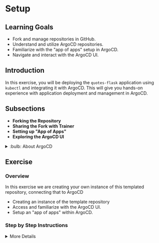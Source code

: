 # Setup

## Learning Goals

- Fork and manage repositories in GitHub.
- Understand and utilize ArgoCD repositories.
- Familiarize with the "app of apps" setup in ArgoCD.
- Navigate and interact with the ArgoCD UI.

## Introduction

In this exercise, you will be deploying the `quotes-flask` application using `kubectl` and integrating it with ArgoCD. This will give you hands-on experience with application deployment and management in ArgoCD.

## Subsections

- **Forking the Repository**
- **Sharing the Fork with Trainer**
- **Setting up "App of Apps"**
- **Exploring the ArgoCD UI**

<details>
<summary>:bulb: About ArgoCD</summary>

ArgoCD is a declarative, GitOps continuous delivery tool for Kubernetes. It facilitates the management and deployment of applications within Kubernetes using Git repositories as the source of truth for defining the desired application state.

</details>

## Exercise

### Overview
In this exercise we are creating your own instance of this templated repository, connecting that to ArgoCD

- Creating an instance of the template repository
- Access and familiarize with the ArgoCD UI.
- Setup an "app of apps" within ArgoCD.

### Step by Step Instructions

<details>
<summary>More Details</summary>

### Overview


<details>
<summary>:bulb: This requires git email and name to  configured on your machine. If you have not done this, here are the commands to set it up</summary>

You need to provide your email and name to git with the following commands.

``` bash
git config --global user.email "you@example.com"
git config --global user.name "Your Name"
```

</details>

### Tasks

**Creating a repository from the template**

-  Go to Code tab of this repository and click `Use this template`

![Use this template](img/template.png)

-  Select your GitHub user as the owner and name the repository. Leave the repo public to have unlimited action minutes.

> :bulb: **From this point forward, all actions should be performed in the repository you just created, not the template repository**

**Exploring the ArgoCD UI**

- Open a browser and navigate to the provided ArgoCD instance URL.
- Log in using the provided credentials. You can also get them by running the following command:

``` bash
kubectl -n argocd get secret argocd-initial-admin-secret -o jsonpath="{.data.password}" | base64 -d
```

- See that the main page shows a list of applications that are currently deployed in the cluster. It might not show any applications at the moment, but we will be deploying one in the next step.

- In the navigation bar, click on `Settings` to create a connection to your own repository.
- Click on `Repositories` and then `Connect Repo`.
- Fill in the following details:
  - **Connection method**: `HTTPS`
  - **Type**: `Git`
  - **Project**: `default`
  - **URL**: `<your repository URL>`
- Click on `Connect`.
- See that the repository is now connected to ArgoCD.

![alt](img/repository_synced.png)


**Setting up "App of Apps"**

In order to do this, we first need to know our own namespace. We can do this by running the following command:

``` bash
kubectl config view --minify -o jsonpath='{..namespace}'
```


- Click on `Applications` in the navigation bar to see the list of applications that are currently deployed in the cluster.
- Click on `New App` to create a new application.
- Fill in the following details:
  - **Application Name**: `<your name>-quotes-flask`
  - **Project Name**: `default`
  - **Sync Policy**: `Manual`
  - **Repository URL**: `<your repository URL>`
  - **Revision**: `HEAD`
  - **Path**: `quotes-flask/k8s`
  - **Cluster**: `in-cluster`
  - **Namespace**: `<your namespace>`

![](img/app1.png)
![](img/app2.png)

- Click on `Create`.
- Head back to the main page and see that the application is now listed.

![alt](img/unsynced-app-overview.png)

The application is in a `OutOfSync` state. This is because we have not yet synced the application with the repository. We will do this in the next step.

</details>




